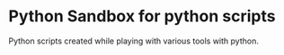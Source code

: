 # Python Sandbox for python scripts

Python scripts created while playing with various tools with python. 
